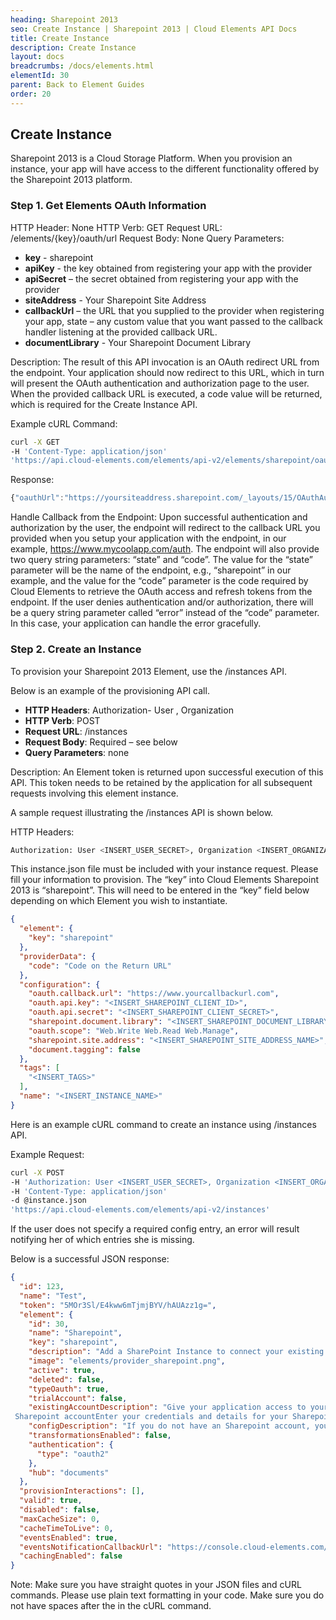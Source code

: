 ```yaml
---
heading: Sharepoint 2013
seo: Create Instance | Sharepoint 2013 | Cloud Elements API Docs
title: Create Instance
description: Create Instance
layout: docs
breadcrumbs: /docs/elements.html
elementId: 30
parent: Back to Element Guides
order: 20
---
```


## Create Instance

Sharepoint 2013 is a Cloud Storage Platform. When you provision an instance, your app will have access to the different functionality offered by the Sharepoint 2013 platform.

### Step 1. Get Elements OAuth Information

HTTP Header: None
HTTP Verb: GET
Request URL: /elements/{key}/oauth/url
Request Body: None
Query Parameters:

* __key__ - sharepoint
* __apiKey__ - the key obtained from registering your app with the provider
* __apiSecret__ – the secret obtained from registering your app with the provider
* __siteAddress__ - Your Sharepoint Site Address
* __callbackUrl__ – the URL that you supplied to the provider when registering your app, state – any custom value that you want passed to the callback handler listening at the provided callback URL.
* __documentLibrary__ - Your Sharepoint Document Library

Description: The result of this API invocation is an OAuth redirect URL from the endpoint. Your application should now redirect to this URL, which in turn will present the OAuth authentication and authorization page to the user. When the provided callback URL is executed, a code value will be returned, which is required for the Create Instance API.

Example cURL Command:

```bash
curl -X GET
-H 'Content-Type: application/json'
'https://api.cloud-elements.com/elements/api-v2/elements/sharepoint/oauth/url?apiKey=fake_sharepoint_client_id&apiSecret=fake_sharepoint_client_secret&siteAddress=yoursharepointsiteaddress.sharepoint.com&callbackUrl=http://fake.oauth.callback/url&state=sharepoint'
```

Response:

```javascript
{"oauthUrl":"https://yoursiteaddress.sharepoint.com/_layouts/15/OAuthAuthorize.aspx?client_id=fake_sharepoint_client_id&client_secret=fake_sharepoint_client_secret&redirect_uri=https%3A%2F%2Fwww.yourcallbackurl.com&response_type=code&scope=Web.Write%20Web.Read%20Web.Manage&state=sharepoint","element":"sharepoint"}
```

Handle Callback from the Endpoint:
Upon successful authentication and authorization by the user, the endpoint will redirect to the callback URL you provided when you setup your application with the endpoint, in our example, https://www.mycoolapp.com/auth. The endpoint will also provide two query string parameters: “state” and “code”. The value for the “state” parameter will be the name of the endpoint, e.g., “sharepoint” in our example, and the value for the “code” parameter is the code required by Cloud Elements to retrieve the OAuth access and refresh tokens from the endpoint. If the user denies authentication and/or authorization, there will be a query string parameter called “error” instead of the “code” parameter. In this case, your application can handle the error gracefully.

### Step 2. Create an Instance

To provision your Sharepoint 2013 Element, use the /instances API.

Below is an example of the provisioning API call.

* __HTTP Headers__: Authorization- User <user secret>, Organization <organization secret>
* __HTTP Verb__: POST
* __Request URL__: /instances
* __Request Body__: Required – see below
* __Query Parameters__: none

Description: An Element token is returned upon successful execution of this API. This token needs to be retained by the application for all subsequent requests involving this element instance.

A sample request illustrating the /instances API is shown below.

HTTP Headers:

```bash
Authorization: User <INSERT_USER_SECRET>, Organization <INSERT_ORGANIZATION_SECRET>

```
This instance.json file must be included with your instance request.  Please fill your information to provision.  The “key” into Cloud Elements Sharepoint 2013 is “sharepoint”.  This will need to be entered in the “key” field below depending on which Element you wish to instantiate.

```json
{
  "element": {
    "key": "sharepoint"
  },
  "providerData": {
    "code": "Code on the Return URL"
  },
  "configuration": {
    "oauth.callback.url": "https://www.yourcallbackurl.com",
    "oauth.api.key": "<INSERT_SHAREPOINT_CLIENT_ID>",
    "oauth.api.secret": "<INSERT_SHAREPOINT_CLIENT_SECRET>",
    "sharepoint.document.library": "<INSERT_SHAREPOINT_DOCUMENT_LIBRARY_NAME>",
    "oauth.scope": "Web.Write Web.Read Web.Manage",
    "sharepoint.site.address": "<INSERT_SHAREPOINT_SITE_ADDRESS_NAME>",
    "document.tagging": false
  },
  "tags": [
    "<INSERT_TAGS>"
  ],
  "name": "<INSERT_INSTANCE_NAME>"
}
```

Here is an example cURL command to create an instance using /instances API.

Example Request:

```bash
curl -X POST
-H 'Authorization: User <INSERT_USER_SECRET>, Organization <INSERT_ORGANIZATION_SECRET>'
-H 'Content-Type: application/json'
-d @instance.json
'https://api.cloud-elements.com/elements/api-v2/instances'
```

If the user does not specify a required config entry, an error will result notifying her of which entries she is missing.

Below is a successful JSON response:

```json
{
  "id": 123,
  "name": "Test",
  "token": "5MOr3Sl/E4kww6mTjmjBYV/hAUAzz1g=",
  "element": {
    "id": 30,
    "name": "Sharepoint",
    "key": "sharepoint",
    "description": "Add a SharePoint Instance to connect your existing SharePoint account to the Documents Hub, allowing you to manage files and folders. You will need your SharePoint account information to add an instance.",
    "image": "elements/provider_sharepoint.png",
    "active": true,
    "deleted": false,
    "typeOauth": true,
    "trialAccount": false,
    "existingAccountDescription": "Give your application access to your existing
 Sharepoint accountEnter your credentials and details for your Sharepoint Account",
    "configDescription": "If you do not have an Sharepoint account, you can create one at Office 365 Signup",
    "transformationsEnabled": false,
    "authentication": {
      "type": "oauth2"
    },
    "hub": "documents"
  },
  "provisionInteractions": [],
  "valid": true,
  "disabled": false,
  "maxCacheSize": 0,
  "cacheTimeToLive": 0,
  "eventsEnabled": true,
  "eventsNotificationCallbackUrl": "https://console.cloud-elements.com/elements/api-v2/events/sharepoint",
  "cachingEnabled": false
}
```

Note:  Make sure you have straight quotes in your JSON files and cURL commands.  Please use plain text formatting in your code.  Make sure you do not have spaces after the in the cURL command.
